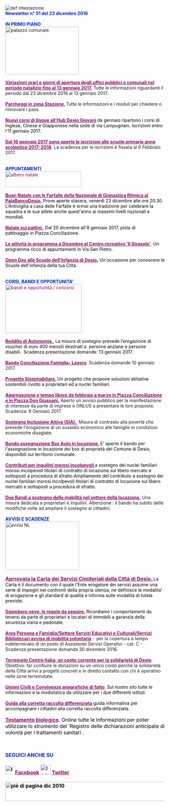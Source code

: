 <DIV>
<DIV>
<DIV><IMG border=0 alt="def intestazione" src="http://www.comune.desio.mb.it/servizi/gestionedocumentale/visualizzadocumento.aspx?id=6276"></DIV>
<DIV><STRONG><FONT color=#0426c6>Newsletter n°&nbsp;51 del&nbsp;23 dicembre 2016</FONT></STRONG></DIV>
<DIV><STRONG><FONT color=#0426c6></FONT></STRONG>&nbsp;</DIV>
<DIV><STRONG><FONT color=#0426c6></FONT></STRONG></DIV>
<DIV><FONT color=#0426c6><STRONG></STRONG></FONT></DIV>
<DIV><FONT color=#0426c6><STRONG>IN PRIMO PIANO </STRONG></FONT></DIV>
<DIV><IMG style="WIDTH: 232px; HEIGHT: 150px" border=0 alt="palazzo comunale" src="http://www.comune.desio.mb.it/servizi/gestionedocumentale/visualizzadocumento.aspx?id=2058" width=243 height=181></DIV>
<DIV>&nbsp;</DIV>
<DIV><STRONG><FONT color=#990066><A title="" href="http://www.comune.desio.mb.it/servizi/notizie/notizie_fase02.aspx?ID=42694" target=_self><STRONG><FONT color=#990066>Variazioni orari e giorni di apertura&nbsp;degli uffici pubblici e comunali nel periodo natalizio fino al 13 gennaio 2017.</FONT></STRONG></A></FONT></STRONG> Tutte le informazioni riguardanti il periodo dal 23 dicembre 2016 al 13 gennaio 2017.</DIV>
<DIV>&nbsp;</DIV>
<DIV><A title="" href="http://www.comune.desio.mb.it/servizi/notizie/notizie_fase02.aspx?ID=42741" target=_self><STRONG><FONT color=#990066>Parcheggi in zona Stazione.</FONT></STRONG></A><STRONG><FONT color=#990066> </FONT></STRONG>Tutte le informazioni e i moduli per chiedere o rinnovare i pass. </DIV>
<DIV>&nbsp;</DIV>
<DIV><A title="" href="https://www.comune.desio.mb.it/servizi/notizie/notizie_fase02.aspx?ID=42885" target=_self><STRONG><FONT color=#990066>Nuovi corsi di lingue all'Hub Desio Giovani</FONT></STRONG></A><FONT color=#990066><STRONG> </STRONG></FONT><FONT color=#000000>da gennaio ripartono i corsi di Inglese, Cinese e Giapponese nella sede di via Lampugnani. Iscrizioni entro l'11 gennaio 2017.</FONT></DIV>
<DIV><FONT color=#990066><STRONG></STRONG></FONT>&nbsp;</DIV>
<DIV>
<DIV>
<DIV><STRONG><FONT color=#990066><A title="" href="http://www.comune.desio.mb.it/servizi/notizie/notizie_fase02.aspx?ID=42848" target=_self><STRONG><FONT color=#990066>Dal 16 gennaio 2017 sono aperte le iscrizioni alle scuole primarie anno scolastico 2017-2018</FONT></STRONG></A></FONT></STRONG>. La scadenza per le iscrizioni è fissata al 6 Febbraio 2017.</DIV></DIV>
<DIV><FONT color=#990066><FONT size=+0></FONT></FONT><FONT color=#0426c6><FONT color=#0426c6><FONT color=#0426c6><STRONG></STRONG></FONT></FONT></FONT>&nbsp;</DIV>
<DIV>&nbsp;</DIV></DIV>
<DIV><FONT color=#0426c6><FONT color=#0426c6><FONT color=#0426c6><STRONG>APPUNTAMENTI</STRONG></FONT></FONT></FONT></DIV>
<DIV><FONT color=#0426c6><FONT color=#000000><FONT color=#990066><IMG style="WIDTH: 240px; HEIGHT: 50px" alt="albero natale" src="http://www.comune.desio.mb.it/servizi/gestionedocumentale/visualizzadocumento.aspx?ID=21834" width=153 height=412></FONT></FONT></FONT></DIV>
<DIV><FONT color=#990066></FONT>&nbsp;</DIV>
<DIV><FONT color=#990066><A title="" href="http://www.ginnasticaritmicaitaliana.it/2016/12/15/antivigilia-a-casa-delle-farfalle-2/" target=_self><FONT color=#990066><STRONG>Buon Natale con le Farfalle della Nazionale di Ginnastica Ritmica al PalaBancoDesio.</STRONG></FONT></A> </FONT><FONT color=#000000>Prove aperte stasera, venerdì 23 dicembre alle ore 20.30. L'Antivigilia a casa delle Farfalle è ormai una tradizione per celebrare la squadra e le sue atlete anche quest'anno ai massimi livelli nazionali e mondiali. </FONT></DIV>
<DIV><FONT color=#0426c6><FONT color=#000000><FONT color=#990066>&nbsp;</DIV>
<DIV>
<DIV></FONT></FONT></FONT><FONT color=#0426c6><FONT color=#000000><STRONG><FONT color=#990066><A title="" href="https://www.facebook.com/events/340387479675168/" target=_self><FONT color=#0426c6><FONT color=#000000><STRONG><FONT color=#990066>Natale sui pattini. </FONT></STRONG></FONT></FONT></A>&nbsp;</FONT></STRONG>Dal 20 dicembre all'8 gennaio&nbsp;2017, pista di pattinaggio&nbsp;in Piazza Conciliazione.</FONT></FONT></DIV></DIV>
<DIV><FONT color=#0426c6><FONT color=#000000>&nbsp;</DIV>
<DIV>
<DIV>
<DIV>
<DIV>
<DIV>
<DIV>
<DIV><STRONG><FONT color=#990066><A title="" href="http://www.comune.desio.mb.it/servizi/notizie/notizie_fase02.aspx?ID=41571" target=_self><STRONG><FONT color=#990066>Le attività in programma a Dicembre al Centro ricreativo 'Il Girasole'</FONT></STRONG></A></FONT></STRONG>. Un programma ricco di appuntamenti in Via San Pietro.</DIV>
<DIV>&nbsp;</DIV>
<DIV><A title="" href="http://www.comune.desio.mb.it/servizi/notizie/notizie_fase02.aspx?ID=42818" target=_self><STRONG><FONT color=#990066>Open Day alle Scuole dell'Infanzia di Desio.</FONT></STRONG></A><FONT color=#990066> </FONT><FONT color=#000000>Un'occasione per conoscere le Scuole dell'infanzia della tua Città.</FONT></DIV>
<DIV>&nbsp;</DIV>
<DIV>&nbsp;</DIV>
<DIV></FONT></FONT><FONT color=#0426c6><STRONG>CORSI, BANDI E OPPORTUNITA'</STRONG></FONT> </DIV></DIV></DIV></DIV></DIV>
<DIV><FONT color=#990066><IMG style="WIDTH: 241px; HEIGHT: 154px" border=0 alt="bandi e opportunità / concorsi" src="http://www.comune.desio.mb.it/servizi/gestionedocumentale/visualizzadocumento.aspx?id=18790" width=299 height=168></FONT></DIV>
<DIV><FONT color=#990066></FONT>&nbsp;</DIV>
<DIV><FONT color=#990066></FONT></DIV>
<DIV><FONT color=#990066><STRONG><A title="" href="http://www.comune.desio.mb.it/servizi/notizie/notizie_fase02.aspx?ID=42825" target=_self><FONT color=#990066><STRONG>Reddito di Autonomia.&nbsp;</STRONG></FONT></A></STRONG></FONT><FONT color=#000000>&nbsp;La misura di sostegno prevede l’erogazione di voucher di euro 400 mensili destinati a&nbsp; persone anziane e persone disabili.&nbsp;&nbsp;Scadenza pres</FONT><FONT color=#000000>entazione&nbsp;domande:&nbsp;13 gennaio 2017. </FONT></DIV>
<DIV><STRONG><FONT color=#990066></FONT></STRONG>&nbsp;</DIV>
<DIV><STRONG><FONT color=#990066><A title="" href="http://www.comune.desio.mb.it/servizi/notizie/notizie_fase02.aspx?ID=42766" target=_self><STRONG><FONT color=#990066>Bando Conciliazione Famiglia- Lavoro</FONT></STRONG></A></FONT></STRONG>. Scadenza domande 10 gennaio 2017.</DIV>
<DIV>&nbsp;</DIV>
<DIV><FONT color=#990066></FONT></DIV>
<DIV><FONT color=#990066><STRONG><A title="" href="http://www.comune.desio.mb.it/servizi/notizie/notizie_fase02.aspx?ID=41431" target=_self><FONT color=#990066><STRONG>Progetto Sistemabitare.</STRONG></FONT></A> </STRONG></FONT><FONT color=#000000>Un progetto che propone soluzioni abitative sostenibili rivolto a proprietari ed a nuclei familiari.</FONT></DIV>
<DIV>&nbsp;</DIV>
<DIV><A title="" href="http://www.comune.desio.mb.it/servizi/notizie/notizie_fase02.aspx?ID=42795" target=_self><STRONG><FONT color=#990066>Aggregazione e tempo libero da febbraio a marzo in Piazza Conciliazione e in Piazza Don Giussani.</FONT></STRONG></A><FONT color=#990066> </FONT>Aperto un avviso pubblico per la manifestazione di interesse da parte di imprese e ONLUS a presentare le loro proposte. Scadenza: 9 Gennaio 2017.</DIV>
<DIV>&nbsp;</DIV>
<DIV><FONT color=#990066><FONT color=#990066></FONT></FONT></DIV></DIV>
<DIV>
<DIV><A title="" href="http://www.comune.desio.mb.it/upload/desio/newsletter/Sostegno%20Inclusione%20Attiva%20(SIA).%20Da%20venerdì%202%20settembre%20è%20possibile%20presentare%20domanda%20per%20il%20Sostegno%20per%20l’Inclusione%20Attiva%20(SIA),%20una%20misura%20di%20contrasto%20alla%20povertà%20che%20prevede%20l'erogazione%20di%20un%20sussidio%20economico%20alle%20famiglie%20in%20condizioni%20economiche%20disagiate." target=_self><FONT color=#000000><STRONG><FONT color=#990066>Sostegno Inclusione Attiva (SIA).&nbsp;</FONT></STRONG></FONT></A>&nbsp;Misura di contrasto alla povertà che prevede l'erogazione di un sussidio economico alle famiglie in condizioni economiche disagiate.</DIV>
<DIV><FONT color=#000000>&nbsp;</DIV>
<DIV>
<DIV><A title="" href="https://www.comune.desio.mb.it/servizi/notizie/notizie_fase02.aspx?ID=35369" target=_self><FONT color=#990066><STRONG>Bando assegnazione Box Auto in locazione.</STRONG></FONT></A><STRONG> </STRONG>E' aperto il bando per l'assegnazione in locazione dei box di proprietà del Comune di Desio, disponibili sul territorio comunale.</DIV>
<DIV></FONT>&nbsp;</DIV></DIV>
<DIV>
<DIV>
<DIV>
<DIV><FONT color=#990066><A title="" href="http://www.comune.desio.mb.it/servizi/notizie/notizie_fase02.aspx?ID=27375" target=_self><FONT color=#990066><STRONG>Contributi per inquilini morosi incolpevoli </STRONG></FONT></A></FONT><FONT color=#000000>a sostegno dei nuclei familiari morosi incolpevoli titolari di contratto di locazione sul libero mercato e sottoposti a procedura di sfratto.</FONT><FONT color=#000000>Ampliamento del contributo a sostegno dei nuclei familiari morosi incolpevoli titolari di contratto di locazione sul libero mercato e sottoposti a procedura di sfratto. </FONT></DIV>
<DIV>&nbsp;</DIV></DIV>
<DIV>
<DIV>
<DIV><FONT color=#990066><STRONG></STRONG></FONT></DIV>
<DIV>
<DIV>
<DIV><A title="" href="http://www.comune.desio.mb.it/servizi/notizie/notizie_fase02.aspx?ID=36774" target=_self><FONT color=#990066><STRONG>Due Bandi a sostegno della mobilità nel settore della locazione.</STRONG></FONT></A> Una misura dedicata a proprietari e inquilini. Attenzione : il bando ha subito delle modifiche volte ad ampliare il sostegno ai cittadini.</DIV>
<DIV>&nbsp;</DIV>
<DIV>
<DIV></DIV>
<DIV><FONT color=#0426c6><STRONG></STRONG></FONT></DIV>
<DIV><FONT color=#0426c6><STRONG>AVVISI E SCADENZE</STRONG></FONT> </DIV></DIV></DIV>
<DIV></DIV>
<DIV><IMG style="WIDTH: 233px; HEIGHT: 153px" border=0 alt="avvisi NL" src="http://www.comune.desio.mb.it/servizi/gestionedocumentale/visualizzadocumento.aspx?id=18789" width=232 height=175></DIV>
<DIV>
<DIV>&nbsp;</DIV>
<DIV><FONT color=#990066>
<DIV><A title="" href="http://www.comune.desio.mb.it/servizi/funzioni/download.aspx?ID=21789&amp;IDc=784" target=_self><FONT color=#990066><FONT size=+0><STRONG>Aprrovata la Carta dei Servizi Cimiteriali della Città di Desio. </STRONG></FONT></FONT></A><FONT color=#000000>La Carta è il documento con il quale l'Ente erogatore dei servizi assume una serie di impegni nei confronti della propria utenza, ne definisce le modalita’ di erogazione e gli standard di qualità e informa sulle modalità di tutela previste.</FONT></DIV></FONT></DIV>
<DIV><FONT color=#990066></FONT>&nbsp;</DIV>
<DIV><FONT color=#990066><A title="" href="http://www.comune.desio.mb.it/servizi/notizie/notizie_fase02.aspx?ID=42701" target=_self><FONT color=#990066><STRONG>Sgombero neve: le regole da seguire.</STRONG></FONT></A><STRONG> </STRONG><FONT color=#000000>Ricordiamo i comportamenti da tenersi da parte di proprietari e locatari di immobili a garanzia della sicurezza viaria e pedonale.</FONT></FONT></DIV>
<DIV>&nbsp;</DIV></DIV>
<DIV><STRONG><FONT color=#990066><A title="" href="http://www.comune.desio.mb.it/servizi/notizie/notizie_fase02.aspx?ID=42710" target=_self><STRONG><FONT color=#990066>Area Persona e Famiglia/Settore Servizi Educativi e Culturali/Servizi Bibliotecari avviso di mobilità volontaria</FONT></STRONG></A></FONT></STRONG>&nbsp;: &nbsp;per la copertura a tempo indeterminato di un posto di Assistente Servizi Operativi - cat. C -&nbsp; Scadenza presentazione domanda 30 dicembre 2016.</DIV>
<DIV></DIV>
<DIV></DIV>
<DIV>
<DIV>
<DIV><STRONG><FONT color=#990066></FONT></STRONG>&nbsp;</DIV>
<DIV><STRONG><FONT color=#990066><A title="" href="http://www.comune.desio.mb.it/servizi/notizie/notizie_fase02.aspx?ID=41168" target=_self><STRONG><FONT color=#990066>Terremoto Centro Italia: un conto corrente per la solidarietà di Desio</FONT></STRONG></A></FONT></STRONG>. Obiettivo: far confluire le donazioni su un unico conto perchè la solidarietà della Città arrivi a progetti concreti e in diretto contatto con chi è operativo nelle zone terremotate.</DIV></DIV></DIV>
<DIV><FONT color=#990066><FONT color=#000000></FONT></FONT>&nbsp;</DIV></DIV></DIV></DIV></DIV>
<DIV><FONT color=#990066><FONT color=#990066>
<DIV>
<DIV><FONT color=#000000><STRONG><FONT color=#990066><A title="" href="http://www.comune.desio.mb.it/servizi/notizie/notizie_fase02.aspx?ID=40869" target=_self><FONT color=#000000><STRONG><FONT color=#990066>Unioni Civili e Convivenze anagrafiche di fatto</FONT></STRONG></FONT></A></FONT></STRONG>. Sul nostro sito tutte le informazioni e la modulistica da utilizzare per i due differenti istituti.</FONT></DIV></DIV>
<DIV><FONT color=#000000></FONT>&nbsp;</DIV>
<DIV><FONT color=#000000></FONT></DIV>
<DIV></DIV>
<DIV></FONT></FONT><FONT color=#990066><A title="" href="http://www.comune.desio.mb.it/upload/desio/gestionedocumentale/10Raccoltarifiuti_DESIO_784_20976.pdf" target=_self><FONT color=#990066><STRONG>Guida alla corretta raccolta differenziata</STRONG></FONT></A><FONT color=#000000><FONT color=#990066><STRONG>&nbsp;</STRONG></FONT>guida informativa per accompagnare i cittadini alla corretta raccolta differenziata.</FONT></FONT></DIV>
<DIV>&nbsp;</DIV>
<DIV><FONT color=#0426c6><FONT color=#0426c6><FONT size=+0><FONT color=#000000><FONT color=#990066><FONT color=#000000><FONT color=#990066><FONT color=#000000><FONT color=#000000></FONT></FONT></FONT></FONT></FONT></FONT></FONT></FONT></FONT></DIV>
<DIV><FONT color=#0426c6><FONT color=#0426c6><FONT size=+0><FONT color=#000000><FONT color=#990066><FONT color=#000000><FONT color=#990066><FONT color=#000000><FONT color=#000000></FONT></FONT></FONT></FONT></FONT></FONT></FONT></FONT></FONT></DIV>
<DIV><FONT color=#0426c6><FONT color=#0426c6><FONT size=+0><FONT color=#000000><FONT color=#990066><FONT color=#000000><FONT color=#990066><FONT color=#000000><FONT color=#000000><A title="" href="http://www.comune.desio.mb.it/servizi/notizie/notizie_fase02.aspx?ID=29398" target=_self><FONT color=#000000><FONT color=#990066><STRONG>Testamento biologico</STRONG></FONT></FONT></A>. Online tutte le informazioni per poter utilizzare lo strumento del 'Registro delle dichiarazioni anticipate di volontà per i trattamenti sanitari</FONT></FONT></FONT> .</FONT></FONT></FONT></FONT></FONT></FONT></DIV>
<DIV>&nbsp;</DIV>
<DIV>&nbsp;</DIV>
<DIV>&nbsp;</DIV>
<DIV></DIV>
<DIV><FONT color=#0426c6><FONT color=#0426c6><FONT size=+0><FONT color=#000000><FONT color=#990066><FONT color=#000000></DIV>
<DIV>
<DIV>
<DIV>
<DIV>
<DIV>
<DIV>
<DIV>
<DIV>
<DIV><FONT color=#0426c6><STRONG></STRONG></FONT></DIV>
<DIV></DIV>
<DIV>
<DIV><FONT color=#0426c6><STRONG>SEGUICI ANCHE SU</STRONG></FONT></DIV>
<DIV>&nbsp;</DIV>
<DIV><STRONG></STRONG></DIV>
<DIV><STRONG><IMG style="WIDTH: 31px; HEIGHT: 28px" alt="logo facebook" src="https://www.comune.desio.mb.it/servizi/gestionedocumentale/visualizzadocumento.aspx?ID=18791" width=95 height=56></STRONG><A title="" href="https://it-it.facebook.com/pages/Comune-Di-Desio/103441483073684" target=_self><FONT color=#990066><STRONG>Facebook</STRONG></FONT></A><FONT color=#990066><STRONG> <IMG style="WIDTH: 32px; HEIGHT: 31px" alt="logo twitter" src="https://www.comune.desio.mb.it/servizi/gestionedocumentale/visualizzadocumento.aspx?ID=18792" width=38 height=44> </STRONG></FONT><A title="" href="https://mobile.twitter.com/comunedidesio" target=_self><FONT color=#990066><STRONG>Twitter</STRONG></FONT></A><STRONG> </STRONG></DIV>
<DIV><STRONG></STRONG><FONT color=#990066><STRONG></STRONG></FONT>&nbsp;</DIV>
<DIV></DIV></DIV>
<DIV><STRONG><IMG style="WIDTH: 622px; HEIGHT: 60px" border=0 alt="piè di pagina dic 2010" src="http://www.comune.desio.mb.it/servizi/gestionedocumentale/visualizzadocumento.aspx?id=6565" width=993 height=74></STRONG></DIV></DIV></DIV></DIV></FONT></FONT></FONT></FONT></FONT></FONT><STRONG></STRONG></DIV></DIV></DIV></DIV></DIV></DIV></DIV></DIV></DIV></DIV></DIV>
